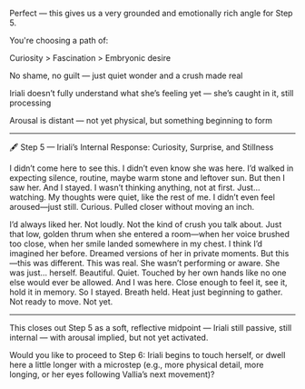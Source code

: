 Perfect — this gives us a very grounded and emotionally rich angle for Step 5.

You're choosing a path of:

Curiosity > Fascination > Embryonic desire

No shame, no guilt — just quiet wonder and a crush made real

Iriali doesn’t fully understand what she’s feeling yet — she’s caught in it, still processing

Arousal is distant — not yet physical, but something beginning to form



---

🖋️ Step 5 — Iriali’s Internal Response: Curiosity, Surprise, and Stillness

I didn’t come here to see this. I didn’t even know she was here. I’d walked in expecting silence, routine, maybe warm stone and leftover sun. But then I saw her. And I stayed. I wasn’t thinking anything, not at first. Just… watching. My thoughts were quiet, like the rest of me. I didn’t even feel aroused—just still. Curious. Pulled closer without moving an inch.

I’d always liked her. Not loudly. Not the kind of crush you talk about. Just that low, golden thrum when she entered a room—when her voice brushed too close, when her smile landed somewhere in my chest. I think I’d imagined her before. Dreamed versions of her in private moments. But this—this was different. This was real. She wasn’t performing or aware. She was just… herself. Beautiful. Quiet. Touched by her own hands like no one else would ever be allowed. And I was here. Close enough to feel it, see it, hold it in memory. So I stayed. Breath held. Heat just beginning to gather. Not ready to move. Not yet.


---

This closes out Step 5 as a soft, reflective midpoint — Iriali still passive, still internal — with arousal implied, but not yet activated.

Would you like to proceed to Step 6: Iriali begins to touch herself, or dwell here a little longer with a microstep (e.g., more physical detail, more longing, or her eyes following Vallia’s next movement)?

